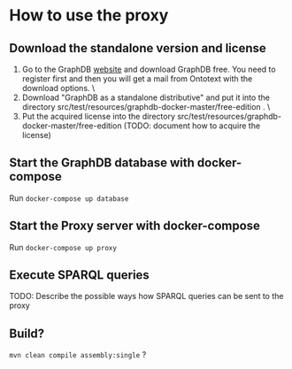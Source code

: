 # How to use the proxy
## Download the standalone version and license
1. Go to the GraphDB [website](https://graphdb.ontotext.com/) and download GraphDB free. You need to register first and then you will get a mail from Ontotext with the download options. \
2. Download "GraphDB as a standalone distributive" and put it into the directory src/test/resources/graphdb-docker-master/free-edition . \
3. Put the acquired license into the directory src/test/resources/graphdb-docker-master/free-edition (TODO: document how to acquire the license)

## Start the GraphDB database with docker-compose
Run `docker-compose up database`

## Start the Proxy server with docker-compose
Run `docker-compose up proxy`

## Execute SPARQL queries
TODO: Describe the possible ways how SPARQL queries can be sent to the proxy

## Build?
`mvn clean compile assembly:single` ?
